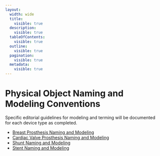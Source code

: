 ```yaml
---
layout:
  width: wide
  title:
    visible: true
  description:
    visible: true
  tableOfContents:
    visible: true
  outline:
    visible: true
  pagination:
    visible: true
  metadata:
    visible: true
---
```


# Physical Object Naming and Modeling Conventions

Specific editorial guidelines for modeling and terming will be documented for each device type as completed.

* [Breast Prosthesis Naming and Modeling](../../../../../authoring/physical-object/breast-prosthesis-naming-and-modeling.md)
* [Cardiac Valve Prosthesis Naming and Modeling](../../../../../authoring/physical-object/cardiac-valve-prosthesis-naming-and-modeling.md)
* [Shunt Naming and Modeling](../../../../../authoring/physical-object/shunt-naming-and-modeling.md)
* [Stent Naming and Modeling](../../../../../authoring/physical-object/stent-naming-and-modeling.md)
